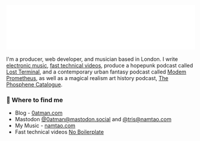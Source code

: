 <div>
	<br>
		<img src="header.svg" width="800" height="120">
	<br>
</div>

I'm a producer, web developer, and musician based in London. I write [electronic music](https://namtao.com), [fast technical videos](https://www.youtube.com/c/NoBoilerplate), 
produce a hopepunk podcast called [Lost Terminal](https://www.youtube.com/watch?v=p3bDE9kszMc&list=PL95NP4bDITAln7fq-cCqzOFE15UvVthuL&index=2&t=0s), 
and a contemporary urban fantasy podcast called [Modem Prometheus](https://www.modemprometheus.com/), 
as well as a magical realism art history podcast, [The Phosphene Catalogue](https://phosphenecatalogue.com).

### 📌 Where to find me 
- Blog - [0atman.com](http://0atman.com)
- Mastodon <a rel="me" href="https://mastodon.social/@0atman">@0atman@mastodon.social</a> and <a rel="me" href="https://namtao.com/@tris">@tris@namtao.com</a>
- My Music - [namtao.com](http://namtao.com)
- Fast technical videos [No Boilerplate](https://www.youtube.com/c/NoBoilerplate)


